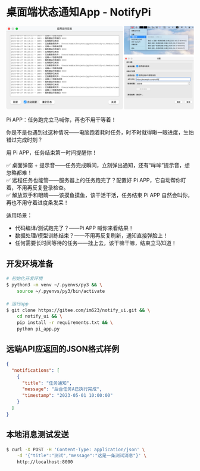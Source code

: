 # 桌面端状态通知App - NotifyPi

![Demo](./screenshot.png)


Pi APP：任务跑完立马喊你，再也不用干等着！

你是不是也遇到过这种情况——电脑跑着耗时任务，时不时就得瞅一眼进度，生怕错过完成时刻？

用 Pi APP，任务结束第一时间提醒你！

✅ 桌面弹窗 + 提示音——任务完成瞬间，立刻弹出通知，还有“哞哞”提示音，想忽略都难！<br>
✅ 远程任务也能管——服务器上的任务跑完了？配置好 Pi APP，它自动帮你盯着，不用再反复登录检查。<br>
✅ 解放双手和眼睛——该摸鱼摸鱼，该干活干活，任务结束 Pi APP 自然会叫你，再也不用守着进度条发呆！<br>

适用场景：

* 代码编译/测试跑完了？——Pi APP 喊你来看结果！
* 数据处理/模型训练结束？——不用再反复刷新，通知直接弹脸上！
* 任何需要长时间等待的任务——挂上去，该干嘛干嘛，结束立马知道！


## 开发环境准备

```sh
# 初始化开发环境
$ python3 -m venv ~/.pyenvs/py3 && \
    source ~/.pyenvs/py3/bin/activate

# 运行app
$ git clone https://gitee.com/im623/notify_ui.git && \
    cd notify_ui && \
    pip install -r requirements.txt && \
    python pi_app.py
```

## 远端API应返回的JSON格式样例

```json
{
  "notifications": [
    {
      "title": "任务通知",
      "message": "后台任务A已执行完成",
      "timestamp": "2023-05-01 10:00:00"
    }
  ]
}
```

## 本地消息测试发送

```sh
$ curl -X POST -H 'Content-Type: application/json' \
    -d '{"title":"测试","message":"这是一条测试消息"}' \
    http://localhost:8000
```
